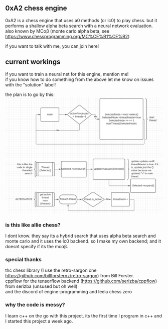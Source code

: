 ## 0xA2 chess engine ##

0xA2 is a chess engine that uses a0 methods (or lc0) to play chess. but it performs a shallow alpha beta search with a neural network evaluation.             
also known by MCαβ (monte carlo alpha beta, see https://www.chessprogramming.org/MC%CE%B1%CE%B2)

if you want to talk with me, you can join here!

## current workings ## 
if you want to train a neural net for this engine, mention me!    
if you know how to do something from the above let me know on issues with the "solution" label!  

the plan is to go by this:
![alt text](https://github.com/OfekShochat/0xA2_chessengine/blob/master/threaded_chessengine.png)

### is this like allie chess? ###
I dont know. they say its a hybrid search that uses alpha beta search and monte carlo and it uses the lc0 backend. so I make my own backend; and it doesnt specify if its the mcαβ.

### special thanks ###
thc chess library (I use the retro-sargon one https://github.com/billforsternz/retro-sargon) from Bill Forster.              
cppflow for the tensorflow backend (https://github.com/serizba/cppflow) from serizba  (unsused but oh well)           
and the discord of engine-programming and leela chess zero

### why the code is messy? ###
I learn c++ on the go with this project. its the first time I program in c++ and I started this project a week ago. 
